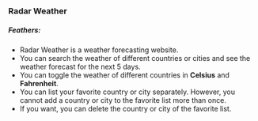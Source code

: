 ### Radar Weather

##### Feathers: 
<ul>
    <li>Radar Weather is a weather forecasting website.</li>
    <li>You can search the weather of different countries or cities and see the weather forecast for the next 5 days.</li>
    <li>You can toggle the weather of different countries in <b>Celsius</b> and <b>Fahrenheit</b>.</li>
    <li>You can list your favorite country or city separately. However, you cannot add a country or city to the favorite list more than once.</li>
    <li>If you want, you can delete the country or city of the favorite list.</li>
</ul>